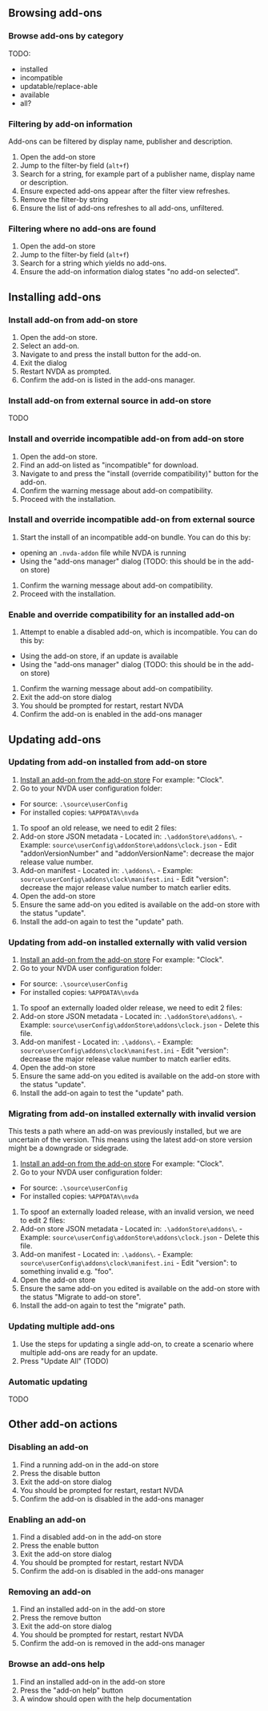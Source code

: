 
## Browsing add-ons

### Browse add-ons by category
TODO:

- installed
- incompatible
- updatable/replace-able
- available
- all?

### Filtering by add-on information

Add-ons can be filtered by display name, publisher and description.

1. Open the add-on store
1. Jump to the filter-by field (`alt+f`)
1. Search for a string, for example part of a publisher name, display name or description.
1. Ensure expected add-ons appear after the filter view refreshes.
1. Remove the filter-by string
1. Ensure the list of add-ons refreshes to all add-ons, unfiltered.

### Filtering where no add-ons are found

1. Open the add-on store
1. Jump to the filter-by field (`alt+f`)
1. Search for a string which yields no add-ons.
1. Ensure the add-on information dialog  states "no add-on selected".


## Installing add-ons

### Install add-on from add-on store
1. Open the add-on store.
1. Select an add-on.
1. Navigate to and press the install button for the add-on.
1. Exit the dialog
1. Restart NVDA as prompted.
1. Confirm the add-on is listed in the add-ons manager.

### Install add-on from external source in add-on store
TODO

### Install and override incompatible add-on from add-on store
1. Open the add-on store.
1. Find an add-on listed as "incompatible" for download.
1. Navigate to and press the "install (override compatibility)" button for the add-on.
1. Confirm the warning message about add-on compatibility.
1. Proceed with the installation.

### Install and override incompatible add-on from external source
1. Start the install of an incompatible add-on bundle.
You can do this by:
  - opening an `.nvda-addon` file while NVDA is running
  - Using the "add-ons manager" dialog (TODO: this should be in the add-on store)
1. Confirm the warning message about add-on compatibility.
1. Proceed with the installation.

### Enable and override compatibility for an installed add-on
1. Attempt to enable a disabled add-on, which is incompatible.
You can do this by:
  - Using the add-on store, if an update is available
  - Using the "add-ons manager" dialog (TODO: this should be in the add-on store)
1. Confirm the warning message about add-on compatibility.
1. Exit the add-on store dialog
1. You should be prompted for restart, restart NVDA
1. Confirm the add-on is enabled in the add-ons manager


## Updating add-ons

### Updating from add-on installed from add-on store
1. [Install an add-on from the add-on store](#install-add-on)
For example: "Clock".
1. Go to your NVDA user configuration folder:
  - For source: `.\source\userConfig`
  - For installed copies: `%APPDATA%\nvda`
1. To spoof an old release, we need to edit 2 files:
  1. Add-on store JSON metadata
    - Located in: `.\addonStore\addons\`.
    - Example: `source\userConfig\addonStore\addons\clock.json`
    - Edit "addonVersionNumber" and "addonVersionName": decrease the major release value number.
  1. Add-on manifest
    - Located in: `.\addons\`.
    - Example: `source\userConfig\addons\clock\manifest.ini`
    - Edit "version": decrease the major release value number to match earlier edits.
1. Open the add-on store
1. Ensure the same add-on you edited is available on the add-on store with the status "update".
1. Install the add-on again to test the "update" path.

### Updating from add-on installed externally with valid version
1. [Install an add-on from the add-on store](#install-add-on)
For example: "Clock".
1. Go to your NVDA user configuration folder:
  - For source: `.\source\userConfig`
  - For installed copies: `%APPDATA%\nvda`
1. To spoof an externally loaded older release, we need to edit 2 files:
  1. Add-on store JSON metadata
    - Located in: `.\addonStore\addons\`.
    - Example: `source\userConfig\addonStore\addons\clock.json`
    - Delete this file.
  1. Add-on manifest
    - Located in: `.\addons\`.
    - Example: `source\userConfig\addons\clock\manifest.ini`
    - Edit "version": decrease the major release value number to match earlier edits.
1. Open the add-on store
1. Ensure the same add-on you edited is available on the add-on store with the status "update".
1. Install the add-on again to test the "update" path.

### Migrating from add-on installed externally with invalid version
This tests a path where an add-on was previously installed, but we are uncertain of the version.
This means using the latest add-on store version might be a downgrade or sidegrade.

1. [Install an add-on from the add-on store](#install-add-on)
For example: "Clock".
1. Go to your NVDA user configuration folder:
  - For source: `.\source\userConfig`
  - For installed copies: `%APPDATA%\nvda`
1. To spoof an externally loaded release, with an invalid version, we need to edit 2 files:
  1. Add-on store JSON metadata
    - Located in: `.\addonStore\addons\`.
    - Example: `source\userConfig\addonStore\addons\clock.json`
    - Delete this file.
  1. Add-on manifest
    - Located in: `.\addons\`.
    - Example: `source\userConfig\addons\clock\manifest.ini`
    - Edit "version": to something invalid e.g. "foo".
1. Open the add-on store
1. Ensure the same add-on you edited is available on the add-on store with the status "Migrate to add-on store".
1. Install the add-on again to test the "migrate" path.

### Updating multiple add-ons
1. Use the steps for updating a single add-on, to create a scenario where multiple add-ons are ready for an update.
1. Press "Update All" (TODO)

### Automatic updating
TODO


## Other add-on actions

### Disabling an add-on
1. Find a running add-on in the add-on store
1. Press the disable button
1. Exit the add-on store dialog
1. You should be prompted for restart, restart NVDA
1. Confirm the add-on is disabled in the add-ons manager

### Enabling an add-on
1. Find a disabled add-on in the add-on store
1. Press the enable button
1. Exit the add-on store dialog
1. You should be prompted for restart, restart NVDA
1. Confirm the add-on is disabled in the add-ons manager

### Removing an add-on
1. Find an installed add-on in the add-on store
1. Press the remove button
1. Exit the add-on store dialog
1. You should be prompted for restart, restart NVDA
1. Confirm the add-on is removed in the add-ons manager

### Browse an add-ons help
1. Find an installed add-on in the add-on store
1. Press the "add-on help" button
1. A window should open with the help documentation
